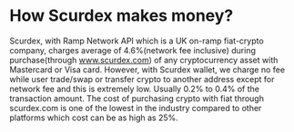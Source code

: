 # How Scurdex makes money?

Scurdex, with Ramp Network API which is a UK on-ramp fiat-crypto company, charges average of 4.6%(network fee inclusive) during purchase(through www.scurdex.com) of any cryptocurrency asset with Mastercard or Visa card. However, with Scurdex wallet, we charge no fee while user trade/swap or transfer crypto to another address except for network fee and this is extremely low. Usually 0.2% to 0.4% of the transaction amount. The cost of purchasing crypto with fiat through scurdex.com is one of the lowest in the industry compared to other platforms which cost can be as high as 25%. 
